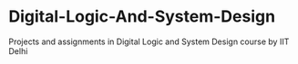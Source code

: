 # Digital-Logic-And-System-Design
Projects and assignments in Digital Logic and System Design course by IIT Delhi
